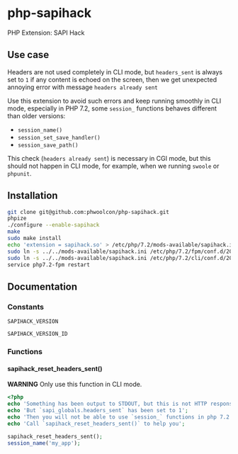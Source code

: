 # php-sapihack

PHP Extension: SAPI Hack
## Use case
Headers are not used completely in CLI mode, but `headers_sent` is always set to `1`
if any content is echoed on the screen, then we get unexpected annoying error with
message `headers already sent`

Use this extension to avoid such errors and keep running smoothly in CLI mode, especially
in PHP 7.2, some `session_` functions behaves different than older versions:

* `session_name()`
* `session_set_save_handler()`
* `session_save_path()`

This check (`headers already sent`) is necessary in CGI mode, but this should not happen
in CLI mode, for example, when we running `swoole` or `phpunit`.

## Installation
```bash
git clone git@github.com:phwoolcon/php-sapihack.git
phpize
./configure --enable-sapihack
make
sudo make install
echo 'extension = sapihack.so' > /etc/php/7.2/mods-available/sapihack.ini
sudo ln -s ../../mods-available/sapihack.ini /etc/php/7.2/fpm/conf.d/20-sapihack.ini
sudo ln -s ../../mods-available/sapihack.ini /etc/php/7.2/cli/conf.d/20-sapihack.ini
service php7.2-fpm restart
```

## Documentation

### Constants
`SAPIHACK_VERSION`

`SAPIHACK_VERSION_ID`

### Functions
#### sapihack_reset_headers_sent()
**WARNING** Only use this function in CLI mode.

```php
<?php
echo 'Something has been output to STDOUT, but this is not HTTP response in CLI mdoe';
echo 'But `sapi_globals.headers_sent` has been set to 1';
echo 'Then you will not be able to use `session_` functions in php 7.2';
echo 'Call `sapihack_reset_headers_sent()` to help you';

sapihack_reset_headers_sent();
session_name('my_app');
```
